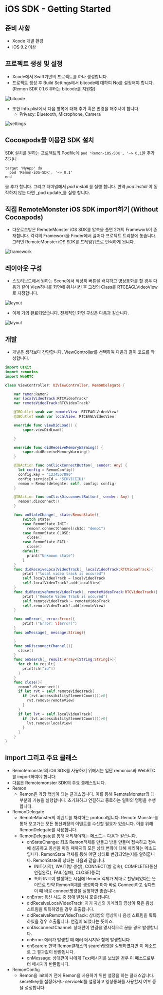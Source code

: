 # iOS SDK - Getting Started

## 준비 사항

* Xcode 개발 환경
* iOS 9.2 이상

## 프로젝트 생성 및 설정

* Xcode에서 Swift기반의 프로젝트를 하나 생성합니다.
* 프로젝트 생성 후 Build Settings에서 bitcode에 대하여 No를 설정해야 합니다. \(Remon SDK 0.1.6 부터는 bitcode를 지원함\)

![bitcode](../../.gitbook/assets/ios_bitcode.png)

* 또한 Info.plist에서 다음 항목에 대해 추가 혹은 변경을 해주셔야 합니다.
  * Privacy: Bluetooth, Microphone, Camera

![settings](../../.gitbook/assets/ios_buildsettings.png)

## Cocoapods을 이용한 SDK 설치

SDK 설치를 원하는 프로젝트의 Podfile에 `pod 'Remon-iOS-SDK', '~> 0.1`을 추가 하거나

```text
target 'MyApp' do
  pod 'Remon-iOS-SDK', '~> 0.1'
end
```

을 추가 합니다. 그리고 터미널에서 _pod install_ 를 실행 합니다. 만약 _pod install_ 이 동작하지 않는 다면 _pod update_를 실행 합니다.

## 직접 RemoteMonster iOS SDK import하기 \(Without Cocoapods\)

* 다운로드받은 RemoteMonster iOS SDK를 압축을 풀면 2개의 Framework이 존재합니다. 각각의 Framework을 Finder에서 끌어다 프로젝트 트리창에 놓습니다. 그러면 RemoteMonster iOS SDK를 프레임워크로 인식하게 됩니다.

![framework](../../.gitbook/assets/ios_importframework.png)

## 레이아웃 구성

* 스토리보드에서 원하는 Scene에서 적당히 버튼을 배치하고 영상통화를 할 경우 다음과 같이 View하나를 화면에 위치시킨 후 그것의 Class를 RTCEAGLVideoView로 지정합니다.

![layout](../../.gitbook/assets/ios_rtceaglview.png)

* 이제 거의 완료되었습니다. 전체적인 화면 구성은 다음과 같습니다.

![layout](../../.gitbook/assets/ios_layout.png)

## 개발

* 개발은 생각보다 간단합니다. ViewController를 선택하여 다음과 같이 코드를 작성합니다.

```swift
import UIKit
import remonios
import WebRTC

class ViewController: UIViewController, RemonDelegate {

    var remon:Remon?
    var localVideoTrack:RTCVideoTrack?
    var remoteVideoTrack:RTCVideoTrack?

    @IBOutlet weak var remoteView: RTCEAGLVideoView!
    @IBOutlet weak var localView: RTCEAGLVideoView!

    override func viewDidLoad() {
        super.viewDidLoad()

    }

    override func didReceiveMemoryWarning() {
        super.didReceiveMemoryWarning()
    }

    @IBAction func onClickConnectButton(_ sender: Any) {
      let config = RemonConfig()
      config.key = "1234567890"
      config.serviceId = "SERVICEID1"
      remon = Remon(delegate: self, config: config)
    }

    @IBAction func onClickDisconnectButton(_ sender: Any) {
      remon?.disconnect()
    }

    func onStateChange(_ state:RemonState){
        switch state{
        case RemonState.INIT:
          remon?.connectChannel(chId: "demo1")
        case RemonState.CLOSE:
          close()
        case RemonState.FAIL:
          close()
        default:
          print("Unknown state")
        }
    }
    func didReceiveLocalVideoTrack(_ localVideoTrack:RTCVideoTrack){
        print ("local video track is occured")
        self.localVideoTrack = localVideoTrack
        self.localVideoTrack?.add(localView)
    }
    func didReceiveRemoteVideoTrack(_ remoteVideoTrack:RTCVideoTrack){
        print ("Remote Video Track is occured")
        self.remoteVideoTrack = remoteVideoTrack
        self.remoteVideoTrack?.add(remoteView)
    }

    func onError(_ error:Error){
        print ("Error: \(error)")
    }
    func onMessage(_ message:String){

    }
    func onDisconnectChannel(){
      close()
    }
    func onSearch(_ result:Array<[String:String]>){
      for ch in result{
        print(ch["id"])
      }
    }
    func close(){
      remon?.disconnect()
      if let rvt = self.remoteVideoTrack{
        if (rvt.accessibilityElementCount())>0{
          rvt.remove(remoteView)
        }
      }
      if let lvt = self.localVideoTrack{
        if (lvt.accessibilityElementCount())>0{
          lvt.remove(localView)
        }
      }
    }
}
```

## import 그리고 주요 클래스

* Remotemonster의 iOS SDK를 사용하기 위해서는 일단 remonios와 WebRTC를 import하여야 합니다.
* 다음은 Remotemonster SDK의 주요 클래스입니다.
* Remon
  * Remon은 가장 핵심이 되는 클래스입니다. 이를 통해 RemoteMonster의 대부분의 기능을 실행합니다. 초기화하고 연결하고 종료하는 일련의 명령을 수행합니다.
* RemonDelegate
  * RemoteMonster의 이벤트를 처리하는 protocol입니다. Remote Monster를 통해 오고가는 모든 통신과정의 이벤트를 수신할 필요가 있습니다. 이를 위해 RemonDelegate를 사용합니다.
  * RemonDelegate를 통해 처리해야하는 메소드는 다음과 같습니다.
    * onStateChange: 최초 Remon객체를 만들고 방을 만들며 접속하고 접속에 성공하고 통신을 마칠 때까지의 모든 상태 변화에 대해 처리하는 메소드입니다. RemonState 객체를 통해 어떤 상태로 변경되었는지를 알려줍니다. RemonState의 상태는 다음과 같습니다.
      * INIT\(시작\), WAIT\(방 생성\), CONNECT\(방 접속\), COMPLETE\(통신 연결완료\), FAIL\(실패\), CLOSE\(종료\)
      * 특히 INIT이 발생하는 시점에 Remon 객체가 제대로 할당되었다는 뜻이므로 만약 Remon객체를 생성하자 마자 바로 Connect하고 싶다면 이 때 바로 connect명령을 실행하면 좋습니다.
    * onError: 통신 시도 중 장애 발생시 호출됩니다.
    * didReceiveLocalVideoTrack: 자기 자신의 카메라의 영상이 혹은 음성 스트림을 획득하였을 경우 호출됩니다.
    * didReceiveRemoteVideoTrack: 상대방의 영상이나 음성 스트림을 획득하였을 경우 호출됩니다. 연결이 되었다는 뜻이죠.
    * onDisconnectChannel: 상대편이 연결을 명시적으로 끊을 경우 발생합니다.
    * onError: 에러가 발생할 때 에러 메시지와 함께 발생합니다.
    * onSearch: 만약 Remon클래스의 search명령을 실행하였다면 이 메소드로 그 결과값이 반환됩니다.
    * onMessage: 상대편이 나에게 Text메시지를 보냈을 경우 이 메소드로부터 메시지가 반환됩니다.
* RemonConfig
  * Remon을 init하기 전에 Remon을 사용하기 위한 설정을 하는 클래스입니다. secretkey를 설정하거나 serviceId를 설정하고 영상통화를 사용할지 여부 등을 설정합니다.

